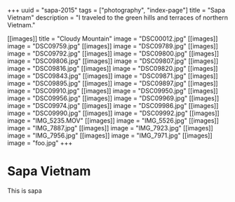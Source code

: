 +++
uuid = "sapa-2015"
tags = ["photography", "index-page"]
title = "Sapa Vietnam"
description = "I traveled to the green hills and terraces of northern Vietnam."

[[images]]
title = "Cloudy Mountain"
image = "DSC00012.jpg"
[[images]]
image = "DSC09759.jpg"
[[images]]
image = "DSC09789.jpg"
[[images]]
image = "DSC09792.jpg"
[[images]]
image = "DSC09800.jpg"
[[images]]
image = "DSC09806.jpg"
[[images]]
image = "DSC09807.jpg"
[[images]]
image = "DSC09816.jpg"
[[images]]
image = "DSC09820.jpg"
[[images]]
image = "DSC09843.jpg"
[[images]]
image = "DSC09871.jpg"
[[images]]
image = "DSC09895.jpg"
[[images]]
image = "DSC09897.jpg"
[[images]]
image = "DSC09910.jpg"
[[images]]
image = "DSC09950.jpg"
[[images]]
image = "DSC09956.jpg"
[[images]]
image = "DSC09969.jpg"
[[images]]
image = "DSC09974.jpg"
[[images]]
image = "DSC09986.jpg"
[[images]]
image = "DSC09990.jpg"
[[images]]
image = "DSC09992.jpg"
[[images]]
image = "IMG_5235.MOV"
[[images]]
image = "IMG_5526.jpg"
[[images]]
image = "IMG_7887.jpg"
[[images]]
image = "IMG_7923.jpg"
[[images]]
image = "IMG_7956.jpg"
[[images]]
image = "IMG_7971.jpg"
[[images]]
image = "foo.jpg"
+++
# Sapa Vietnam
This is sapa
